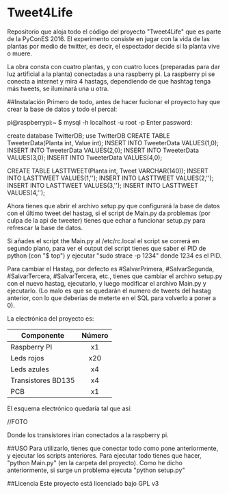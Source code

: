 # Tweet4Life
Repositorio que aloja todo el código del proyecto "Tweet4Life" que es parte de la PyConES 2016. El experimento consiste en jugar con la vida de las plantas por medio de twitter, es decir, el espectador decide si la planta vive o muere.

La obra consta con cuatro plantas, y con cuatro luces (preparadas para dar luz artificial a la planta) conectadas a una raspberry pi. La raspberry pi se conecta a internet y mira 4 hastags, dependiendo de que hashtag tenga más tweets, se iluminará una u otra.

##Instalación
Primero de todo, antes de hacer fucionar el proyecto hay que crear la base de datos y todo el percal:

pi@raspberrypi:~ $ mysql -h localhost -u root -p
Enter password: 

create database TwitterDB;
use TwitterDB
CREATE TABLE TweeterData(Planta int, Value int);
INSERT INTO TweeterData VALUES(1,0);
INSERT INTO TweeterData VALUES(2,0);
INSERT INTO TweeterData VALUES(3,0);
INSERT INTO TweeterData VALUES(4,0);

CREATE TABLE LASTTWEET(Planta int, Tweet VARCHAR(140));
INSERT INTO LASTTWEET VALUES(1,'');
INSERT INTO LASTTWEET VALUES(2,'');
INSERT INTO LASTTWEET VALUES(3,'');
INSERT INTO LASTTWEET VALUES(4,'');


Ahora tienes que abrir el archivo setup.py que configurará la base de datos con el último tweet del hastag, si el script de Main.py da problemas (por culpa de la api de tweeter) tienes que echar a funcionar setup.py para refrescar la base de datos.

Si añades el script the Main.py al /etc/rc.local el script se correrá en segundo plano, para ver el output del script tienes que saber el PID de python (con "$ top") y ejecutar "sudo strace -p 1234" donde 1234 es el PID.

Para cambiar el Hastag, por defecto es #SalvarPrimera, #SalvarSegunda, #SalvarTercera, #SalvarTercera, etc., tienes que cambiar el archivo setup.py con el nuevo hastag, ejecutarlo, y luego modificar el archivo Main.py y ejecutarlo. (Lo malo es que se quedarán el numero de tweets del hastag anterior, con lo que deberias de meterte en el SQL para volverlo a poner a 0).


La electrónica del proyecto es:

| Componente        | Número           |
| ------------- |:-------------:|
| Raspberry PI  | x1 |
| Leds rojos      | x20      |
| Leds azules | x4     |
| Transistores BD135 | x4 |
| PCB | x1 |

El esquema electrónico quedaría tal que así:

//FOTO

Donde los transistores irian conectados a la raspberry pi.


##USO 
Para utilizarlo, tienes que conectar todo como pone anteriormente, y ejecutar los scripts anteriores. Para ejecutar todo tienes que hacer, "python Main.py" (en la carpeta del proyecto). Como he dicho anteriormente, si surge un problema ejecuta "python setup.py"

##Licencia
Este proyecto está licenciado bajo GPL v3

